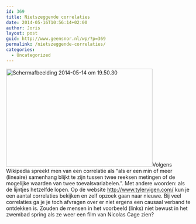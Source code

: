 ```yaml
---
id: 369
title: Nietszeggende correlaties
date: 2014-05-16T10:56:14+02:00
author: Joris
layout: post
guid: http://www.geensnor.nl/wp/?p=369
permalink: /nietszeggende-correlaties/
categories:
  - Uncategorized
---
```

[<img class="alignleft wp-image-371" src="http://www.geensnor.nl/wp/wp-content/uploads/2014/05/Schermafbeelding-2014-05-14-om-19.50.30-300x200.png" alt="Schermafbeelding 2014-05-14 om 19.50.30" width="400" height="267" srcset="https://www.geensnor.nl/wp/wp-content/uploads/2014/05/Schermafbeelding-2014-05-14-om-19.50.30-300x200.png 300w, https://www.geensnor.nl/wp/wp-content/uploads/2014/05/Schermafbeelding-2014-05-14-om-19.50.30.png 713w" sizes="(max-width: 400px) 100vw, 400px" />](http://www.geensnor.nl/wp/wp-content/uploads/2014/05/Schermafbeelding-2014-05-14-om-19.50.30.png)Volgens Wikipedia spreekt men van een correlatie als &#8220;als er een min of meer (lineaire) samenhang blijkt te zijn tussen twee reeksen metingen of de mogelijke waarden van twee toevalsvariabelen.&#8221;. Met andere woorden: als de lijntjes hetzelfde lopen. Op de website <http://www.tylervigen.com/> kun je een aantal correlaties bekijken en zelf opzoek gaan naar nieuwe. Bij veel correlaties ga je je toch afvragen over er niet ergens een causaal verband te ontdekken is. Zouden de mensen in het voorbeeld (links) niet bewust in het zwembad spring als ze weer een film van Nicolas Cage zien?